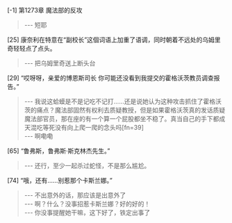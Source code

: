 
[-1] 第1273章 魔法部的反攻
>--- 短耶<br>

[25] 康奈利在特意在“副校长”这個词语上加重了语调，同时朝着不远处的乌姆里奇轻轻点了点头。
>--- 把乌姆里奇送上断头台<br>

[29] “哎呀呀，亲爱的博恩斯司长 你可能还没看到我提交的霍格沃茨教员调查报告。”
>--- 我说这蛤蟆是不是记吃不记打……还是说她认为这种攻击抓住了霍格沃茨的痛点？魔法部固然有权利去质疑教授，但是如果霍格沃茨真的发话质疑魔法部官员，那在座的有一个算一个屁股都坐不稳了。真当自己的手下都成天混吃等死没有向上爬一爬的念头吗[fn=39]<br>
>--- 啊嘞嘞<br>

[65] “鲁弗斯，鲁弗斯·斯克林杰先生。”
>--- 还行，至少一起杀过蛇怪，不是那么尴尬。<br>

[74] “哦，还有……别惹那个卡斯兰娜。”
>--- 不出意外的话，那应该是出意外了<br>
>--- 啊？什么？没事招惹卡斯兰娜？好的好的！<br>
>--- 你没事提醒她干嘛，这下好了，铁定出事了<br>
